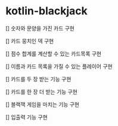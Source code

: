 # kotlin-blackjack

[] 숫자와 문양을 가진 카드 구현

[] 카드 뭉치인 덱 구현

[] 점수 합계를 계산할 수 있는 카드목록 구현

[] 이름과 카드 목록을 가질 수 있는 플레이어 구현

[] 카드를 두 장 받는 기능 구현

[] 카드를 한 장 더 받는 기능 구현

[] 블랙잭 게임을 마치는 기능 구현

[] 입출력 기능 구현
